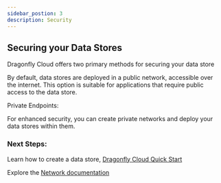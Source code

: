 ```yaml
---
sidebar_postion: 3
description: Security 
---
```


## Securing your Data Stores 

Dragonfly Cloud offers two primary methods for securing your data store

By default, data stores are deployed in a public network, accessible over the internet. This option is suitable for applications that require public access to the data store.

Private Endpoints:

For enhanced security, you can create private networks and deploy your data stores within them.


### Next Steps:

Learn how to create a data store, [Dragonfly Cloud Quick Start](./getting-started) 

Explore the [Network documentation](./networks)
